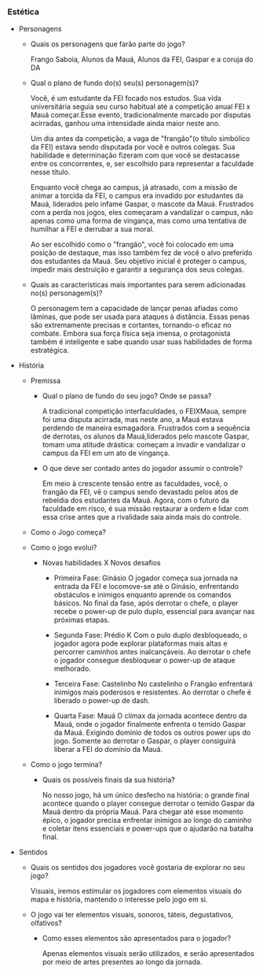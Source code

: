 ### Estética

- Personagens 
    - Quais os personagens que farão parte do jogo?
        <!---- Ex: Protagonistas, Antagonistas, Personagens não jogaveis (NPCs) ... --->
      Frango Saboia, Alunos da Mauá, Alunos da FEI, Gaspar e a coruja do DA
      
    - Qual o plano de fundo do(s) seu(s) personagem(s)?

        Você, é um estudante da FEI focado nos estudos. Sua vida universitária seguia seu curso habitual até a competição anual FEI x Mauá começar.Esse evento, tradicionalmente marcado por disputas acirradas, ganhou uma intensidade ainda maior neste ano.

        Um dia antes da competição, a vaga de "frangão"(o título simbólico da FEI) estava sendo disputada por você e outros colegas. Sua habilidade e determinação fizeram com que você se destacasse entre os concorrentes, e, ser escolhido para representar a faculdade nesse título.

        Enquanto você chega ao campus, já atrasado, com a missão de animar a torcida da FEI, o campus era invadido por estudantes da Mauá, liderados pelo infame Gaspar, o mascote da Mauá. Frustrados com a perda nos jogos, eles começaram a vandalizar o campus, não apenas como uma forma de vingança, mas como uma tentativa de humilhar a FEI e derrubar a sua moral.

        Ao ser escolhido como o "frangão", você foi colocado em uma posição de destaque, mas isso também fez de você o alvo preferido dos estudantes da Mauá. Seu objetivo inicial é proteger o campus, impedir mais destruição e garantir a segurança dos seus colegas.
      
    - Quais as características mais importantes para serem adicionadas no(s) personagem(s)?
 
      O personagem tem a capacidade de lançar penas afiadas como lâminas, que pode ser usada para ataques à distância. Essas penas são extremamente precisas e cortantes, tornando-o eficaz no combate. Embora sua força física seja imensa, o protagonista também é inteligente e sabe quando usar suas habilidades de forma estratégica.

- História

    - Premissa
        - Qual o plano de fundo do seu jogo? Onde se passa?

          A tradicional competição interfaculdades, o FEIXMaua, sempre foi uma disputa acirrada, mas neste ano, a Mauá estava perdendo de maneira esmagadora. Frustrados com a sequência de derrotas, os alunos da Mauá,liderados pelo mascote Gaspar, tomam uma atitude drástica: começam a invadir e vandalizar o campus da FEI em um ato de vingança.
          
        - O que deve ser contado antes do jogador assumir o controle?
     
          Em meio à crescente tensão entre as faculdades, você, o frangão da FEI, vê o campus sendo devastado pelos atos de rebeldia dos estudantes da Mauá. Agora, com o futuro da faculdade em risco, é sua missão restaurar a ordem e lidar com essa crise antes que a rivalidade saia ainda mais do controle.

    - Como o Jogo começa?
    - Como o jogo evolui?
        - Novas habilidades X Novos desafios
          - Primeira Fase: Ginásio
            O jogador começa sua jornada na entrada da FEI e locomove-se até o Ginásio, enfrentando obstáculos e inimigos enquanto aprende os comandos básicos. No final da fase, após derrotar o chefe, o player recebe o power-up de pulo duplo, essencial para avançar nas próximas etapas.
            
          - Segunda Fase: Prédio K
Com o pulo duplo desbloqueado, o jogador agora pode explorar plataformas mais altas e percorrer caminhos antes inalcançáveis. Ao derrotar o chefe o jogador consegue desbloquear o power-up de ataque melhorado.
          - Terceira Fase: Castelinho
No castelinho o Frangão enfrentará inimigos mais poderosos e resistentes. Ao derrotar o chefe é liberado o power-up de dash.
          - Quarta Fase: Mauá
O clímax da jornada acontece dentro da Mauá, onde o jogador finalmente enfrenta o temido Gaspar da Mauá. Exigindo domínio de todos os outros power ups do jogo. Somente ao derrotar o Gaspar, o player consiguirá liberar a FEI do domínio da Mauá.
    - Como o jogo termina? 
        - Quais os possíveis finais da sua história?
     
            No nosso jogo, há um único desfecho na história: o grande final acontece quando o player consegue derrotar o temido Gaspar da Mauá dentro da própria Mauá. Para chegar até esse momento épico, o jogador precisa enfrentar inimigos ao longo do caminho e coletar itens essenciais e power-ups que o ajudarão na batalha final.

- Sentidos
    - Quais os sentidos dos jogadores você gostaria de explorar no seu jogo?

        Visuais, iremos estimular os jogadores com elementos visuais do mapa e história, mantendo o interesse pelo jogo em si.
      
    - O jogo vai ter elementos visuais, sonoros, táteis, degustativos, olfativos?
        - Como esses elementos são apresentados para o jogador?

          Apenas elementos visuais serão utilizados, e serão apresentados por meio de artes presentes ao longo da jornada.
